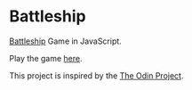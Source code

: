 # Battleship

[Battleship](https://en.wikipedia.org/wiki/Battleship_(game)) Game in JavaScript.

Play the game [here](#).

This project is inspired by the [The Odin Project](https://www.theodinproject.com/lessons/node-path-javascript-battleship).
